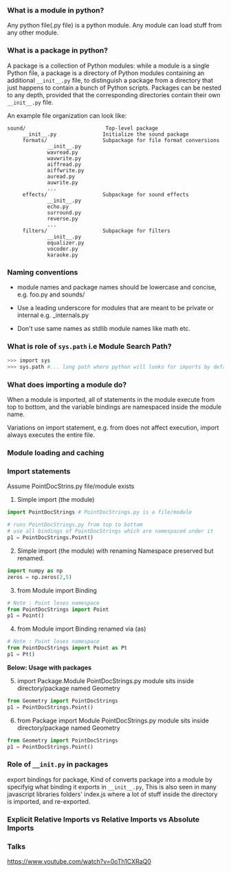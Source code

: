 ### What is a module in python?

Any python file(.py file) is a python module.
Any module can load stuff from any other module.

### What is a package in python?

 A package is a collection of Python modules: while a module is a single Python file, a package is a directory of Python modules containing an additional `__init__.py` file, to distinguish a package from a directory that just happens to contain a bunch of Python scripts. Packages can be nested to any depth, provided that the corresponding directories contain their own `__init__.py` file.

 An example file organization can look like:

 ```
 sound/                          Top-level package
      __init__.py               Initialize the sound package
      formats/                  Subpackage for file format conversions
              __init__.py
              wavread.py
              wavwrite.py
              aiffread.py
              aiffwrite.py
              auread.py
              auwrite.py
              ...
      effects/                  Subpackage for sound effects
              __init__.py
              echo.py
              surround.py
              reverse.py
              ...
      filters/                  Subpackage for filters
              __init__.py
              equalizer.py
              vocoder.py
              karaoke.py

 ```

### Naming conventions

* module names and package names should be lowercase and concise, e.g. foo.py and sounds/

* Use a leading underscore for modules that are meant to be private or internal e.g. _internals.py

* Don't use same names as stdlib module names like math etc.

### What is role of `sys.path` i.e Module Search Path?

``` sh
>>> import sys
>>> sys.path #... long path where python will looks for imports by default e.g all the pip packages you installed, they lie in some path that must be present in sys.path for import to work successfully
```

### What does importing a module do?

When a module is imported, all of statements in the module execute from top to bottom, and the variable bindings are namespaced inside the module name.

Variations on import statement, e.g. from does not affect execution, import always executes the entire file.

### Module loading and caching

### Import statements

Assume PointDocStrins.py file/module exists

1. Simple import (the module)

 ``` python
 import PointDocStrings # PointDocStrings.py is a file/module

# runs PointDocStrings.py from top to bottom
 # use all bindings of PointDocStrings which are namespaced under it
 p1 = PointDocStrings.Point()
 ```

2. Simple import (the module) with renaming
Namespace preserved but renamed.
``` python
import numpy as np
zeros = np.zeros(2,5)
```

3. from Module import Binding

``` python
# Note : Point loses namespace
from PointDocStrings import Point
p1 = Point()
```

4. from Module import Binding renamed via (as)

``` python
# Note : Point loses namespace
from PointDocStrings import Point as Pt
p1 = Pt()
```

**Below: Usage with packages**

5. import Package.Module
PointDocStrings.py module sits inside directory/package named Geometry

``` python
from Geometry import PointDocStrings
p1 = PointDocStrings.Point()
```

6. from Package import Module
PointDocStrings.py module sits inside directory/package named Geometry

``` python
from Geometry import PointDocStrings
p1 = PointDocStrings.Point()
```

### Role of `__init.py` in packages

export bindings for package,
Kind of converts package into a module by specifyig what binding it exports in `__init__.py`,
This is also seen in many javascript libraries folders' index.js where a lot of stuff inside the directory is imported, and re-exported.

### Explicit Relative Imports vs Relative Imports vs Absolute Imports

### Talks 
https://www.youtube.com/watch?v=0oTh1CXRaQ0